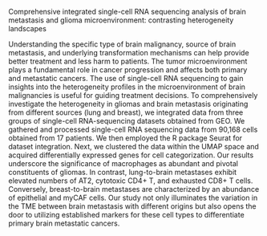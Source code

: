 Comprehensive integrated single-cell RNA sequencing analysis of brain metastasis and glioma microenvironment: contrasting heterogeneity landscapes


Understanding the specific type of brain malignancy, source of brain metastasis, and underlying transformation mechanisms can help provide better treatment and less harm to patients. The tumor microenvironment plays a fundamental role in cancer progression and affects both primary and metastatic cancers. The use of single-cell RNA sequencing to gain insights into the heterogeneity profiles in the microenvironment of brain malignancies is useful for guiding treatment decisions. To comprehensively investigate the heterogeneity in gliomas and brain metastasis originating from different sources (lung and breast), we integrated data from three groups of single-cell RNA-sequencing datasets obtained from GEO. We gathered and processed single-cell RNA sequencing data from 90,168 cells obtained from 17 patients. We then employed the R package Seurat for dataset integration. Next, we clustered the data within the UMAP space and acquired differentially expressed genes for cell categorization. Our results underscore the significance of macrophages as abundant and pivotal constituents of gliomas. In contrast, lung-to-brain metastases exhibit elevated numbers of AT2, cytotoxic CD4+ T, and exhausted CD8+ T cells. Conversely, breast-to-brain metastases are characterized by an abundance of epithelial and myCAF cells. Our study not only illuminates the variation in the TME between brain metastasis with different origins but also opens the door to utilizing established markers for these cell types to differentiate primary brain metastatic cancers.
